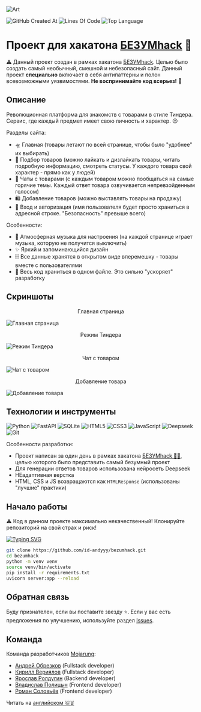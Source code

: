 ![Art](https://i.postimg.cc/B696tpPv/art-ru.png)

![GitHub Created At](https://img.shields.io/github/created-at/id-andyyy/bezumhack?style=flat&color=FF00B2)
![Lines Of Code](https://tokei.rs/b1/github/id-andyyy/bezumhack?style=flat&category=code&color=8400FF)
![Top Language](https://img.shields.io/github/languages/top/id-andyyy/bezumhack?style=flat)

# Проект для хакатона [БЕЗУМhack](https://bezumci.wtf/hack/) 🍓

⚠️ Данный проект создан в рамках хакатона [БЕЗУМhack](https://bezumci.wtf/hack/). Целью было создать самый необычный, смешной и небезопасный сайт. Данный проект **специально** включает в себя антипаттерны и полон всевозможными уязвимостями. **Не воспринимайте код всерьез!** 🚫

## Описание
Революционная платформа для знакомств с товарами в стиле Тиндера. Сервис, где каждый предмет имеет свою личность и характер. 😉

Разделы сайта:

- 🛸 Главная (товары летают по всей странице, чтобы было "удобнее" их выбирать)
- 🩷 Подбор товаров (можно лайкать и дизлайкать товары, читать подробную информацию, смотреть статусы. У каждого товара свой характер - прямо как у людей)
- 💬 Чаты с товарами (с каждым товаром можно пообщаться на самые горячие темы. Каждый ответ товара озвучивается непревзойденным голосом)
- 🛍️ Добавление товаров (можно выставлять товары на продажу)
- 🔀 Вход и авторизация (имя пользователя будет просто храниться в адресной строке. "Безопасность" превыше всего)

Особенности:

- 🎵 Атмосферная музыка для настроения (на каждой странице играет музыка, которую не получится выключить)
- ✨ Яркий и запоминающийся дизайн
- 🗄️ Все данные хранятся в открытом виде вперемешку - товары вместе с пользователями
- 🤯 Весь код храниться в одном файле. Это сильно "ускоряет" разработку

## Скриншоты

<center>Главная страница</center>

![Главная страница](https://i.postimg.cc/rsB5pMJd/image.png)

<center>Режим Тиндера</center>

![Режим Тиндера](https://i.postimg.cc/dtC8xZsG/3.png)

<center>Чат с товаром</center>

![Чат с товаром](https://i.postimg.cc/qqh80z8V/5.png)

<center>Добавление товара</center>

![Добавление товара](https://i.postimg.cc/ydNmQfxN/7.png)

## Технологии и инструменты

![Python](https://img.shields.io/badge/python-3670A0?style=for-the-badge&logo=python&logoColor=ffffff)
![FastAPI](https://img.shields.io/badge/FastAPI-005571?style=for-the-badge&logo=fastapi&color=009485&logoColor=white)
![SQLite](https://img.shields.io/badge/sqlite-%2307405e.svg?style=for-the-badge&logo=sqlite&logoColor=white&color=000000)
![HTML5](https://img.shields.io/badge/html-%23E34F26.svg?style=for-the-badge&logo=html5&logoColor=white)
![CSS3](https://img.shields.io/badge/css-%231572B6.svg?style=for-the-badge&logo=css3&logoColor=white)
![JavaScript](https://img.shields.io/badge/javascript-%23323330.svg?style=for-the-badge&logo=javascript&logoColor=white&color=yellow)
![Deepseek](https://img.shields.io/badge/Deepseek-%23F24E1E.svg?style=for-the-badge&logoColor=white&color=4d6bfe)
![Git](https://img.shields.io/badge/git-%23F05033.svg?style=for-the-badge&logo=git&logoColor=white&color=f14e32)

Особенности разработки:

- Проект написан за один день в рамках хакатона [БЕЗУМhack&nbsp;&#128104;&#8205;&#128187;](https://bezumci.wtf/hack/), целью которого было представить самый безумный проект
- Для генерации ответов товаров использована нейросеть Deepseek
- НЕадаптивная верстка
- HTML, CSS и JS возвращаются как `HTMLResponse` (использованы "лучшие" практики)

## Начало работы

⚠️ Код в данном проекте максимально некачественный! Клонируйте репозиторий на свой страх и риск!

[![Typing SVG](https://readme-typing-svg.herokuapp.com?font=Fira+Code&duration=2500&color=F7F7F7&background=000000&multiline=true&width=660&height=165&lines=%25+git+clone+https%3A%2F%2Fgithub.com%2Fid-andyyy%2Fbezumhack.git;%25+cd+bezumhack;%25+python+-m+venv+venv;%25+source+venv%2Fbin%2Factivate;%25+pip+install+-r+requirements.txt;%25+uvicorn+server%3Aapp+--reload)](https://git.io/typing-svg)

```sh
git clone https://github.com/id-andyyy/bezumhack.git
cd bezumhack
python -m venv venv
source venv/bin/activate
pip install -r requirements.txt
uvicorn server:app --reload
```

## Обратная связь

Буду признателен, если вы поставите звезду&nbsp;&#11088;. Если у вас есть предложения по улучшению,
используйте раздел [Issues](https://github.com/id-andyyy/bezumhack/issues).

## Команда

Команда разработчиков [Mojarung](https://t.me/mojarung):

- [Андрей Обрезков](https://github.com/id-andyyy) (Fullstack developer)
- [Кирилл Вериялов](https://github.com/verikirill) (Fullstack developer)
- [Ярослав Ролдугин](https://github.com/Felicuss) (Backend developer)
- [Владислав Полицын](https://github.com/wasbyy) (Frontend developer)
- [Роман Соловьёв](https://github.com/Fors1ksx) (Frontend developer)

Читать на [английском&nbsp;&#127468;&#127463;](README.md)
